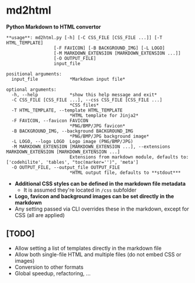 # md2html
**Python Markdown to HTML convertor**

```
**usage**: md2html.py [-h] [-C CSS_FILE [CSS_FILE ...]] [-T HTML_TEMPLATE]
                  [-F FAVICON] [-B BACKGROUND_IMG] [-L LOGO]
                  [-M MARKDOWN_EXTENSION [MARKDOWN_EXTENSION ...]]
                  [-O OUTPUT_FILE]
                  input_file

positional arguments:
  input_file            *Markdown input file*

optional arguments:
  -h, --help            *show this help message and exit*
  -C CSS_FILE [CSS_FILE ...], --css CSS_FILE [CSS_FILE ...]
                        *CSS files*
  -T HTML_TEMPLATE, --template HTML_TEMPLATE
                        *HTML template for Jinja2*
  -F FAVICON, --favicon FAVICON
                        *PNG/BMP/JPG favicon*
  -B BACKGROUND_IMG, --background BACKGROUND_IMG
                        *PNG/BMP/JPG background image*
  -L LOGO, --logo LOGO  Logo image (PNG/BMP/JPG)
  -M MARKDOWN_EXTENSION [MARKDOWN_EXTENSION ...], --extensions MARKDOWN_EXTENSION [MARKDOWN_EXTENSION ...]
                        Extensions from markdown module, defaults to: ['codehilite', 'tables', "toc(marker='')", 'meta']
  -O OUTPUT_FILE, --output_file OUTPUT_FILE
                        *HTML output file, defaults to **stdout***
```

- **Additional CSS styles can be defined in the markdown file metadata**
    - It is assumed they're located in `/css` subfolder
- **Logo, favicon and background images can be set directly in the markdown**
- Any setting passed via CLI overrides these in the markdown, except for CSS (all are applied)


## [TODO]

* Allow setting a list of templates directly in the markdown file
* Allow both single-file HTML and multiple files (do not embed CSS or images)
* Conversion to other formats
* Global speedup, refactoring, ...
